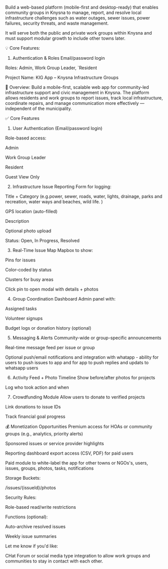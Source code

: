 Build a web-based platform (mobile-first and desktop-ready) that enables community groups in Knysna to manage, report, and resolve local infrastructure challenges such as water outages, sewer issues, power failures, security threats, and waste management.

It will serve both the public and private work groups within Knysna and must support modular growth to include other towns later.

💡 Core Features:
1. Authentication & Roles
Email/password login 

Roles: Admin, Work Group Leader, `Resident






Project Name:
KIG App – Knysna Infrastructure Groups

🔧 Overview:
Build a mobile-first, scalable web app for community-led infrastructure support and civic management in Knysna. The platform allows residents and work groups to report issues, track local infrastructure, coordinate repairs, and manage communication more effectively — independent of the municipality.


✅ Core Features
1. User Authentication
(Email/password login)

Role-based access:

Admin

Work Group Leader

Resident

Guest View Only

2. Infrastructure Issue Reporting
Form for logging:

Title + Category (e.g.power, sewer, roads, water, lights, drainage, parks and recreation, water ways and beaches, wild life. )

GPS location (auto-filled)

Description

Optional photo upload 

Status: Open, In Progress, Resolved

3. Real-Time Issue Map
Mapbox to show:

Pins for issues

Color-coded by status

Clusters for busy areas

Click pin to open modal with details + photos

4. Group Coordination Dashboard
Admin panel with:

Assigned tasks

Volunteer signups

Budget logs or donation history (optional)

5. Messaging & Alerts
Community-wide or group-specific announcements

Real-time message feed per issue or group

Optional push/email notifications and integration with whatapp - ability for users to push issues to app and for app to push replies and updats to whatsapp users

6. Activity Feed + Photo Timeline
Show before/after photos for projects

Log who took action and when

7. Crowdfunding Module
Allow users to donate to verified projects

Link donations to issue IDs

Track financial goal progress

💰 Monetization Opportunities
Premium access for HOAs or community groups (e.g., analytics, priority alerts)

Sponsored issues or service provider highlights

Reporting dashboard export access (CSV, PDF) for paid users

Paid module to white-label the app for other towns or NGOs's, users, issues, groups, photos, tasks, notifications

Storage Buckets:

/issues/{issueId}/photos

Security Rules:

Role-based read/write restrictions

Functions (optional):

Auto-archive resolved issues

Weekly issue summaries

Let me know if you'd like:


CHat Forum or social media type integration to allow work groups and communities to stay in contact with each other.
